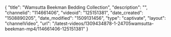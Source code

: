 {
    "title": "Wamsutta Beekman Bedding Collection",
    "description": "",
    "channelid": "114661406",
    "videoid": "125151381",
    "date_created": "1508890205",
    "date_modified": "1509131456",
    "type": "captivate",
    "layout": "channelVideo",
    "url": "\/latest-videos\/1309434878-1-24705wamsutta-beekman-mp4\/114661406-125151381"
}